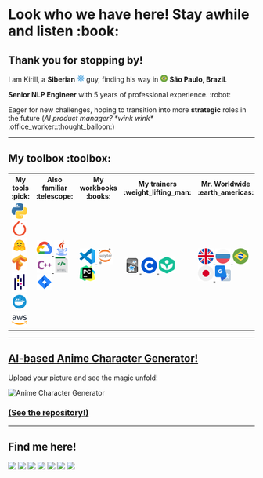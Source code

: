 <h1> Look who we have here! Stay awhile and listen :book: </h1>

<h2> Thank you for stopping by! </h2>
<p> I am Kirill, a <b>Siberian</b>
   <img alt="Siberia" title="Siberia" width="15px" src="https://raw.githubusercontent.com/Pythonimous/Pythonimous/main/assets/geo/snow.svg"> guy, finding his way in <img alt="Brazil" title="Brazil" width="15px" src="https://raw.githubusercontent.com/Pythonimous/Pythonimous/main/assets/geo/brasil.svg" /> <b>São Paulo, Brazil</b>. </p>
<p> <b>Senior NLP Engineer</b> with 5 years of professional experience. :robot: </p>
<p> Eager for new challenges, hoping to transition into more <b>strategic</b> roles in the future (<i>AI product manager? *wink wink*</i> :office_worker::thought_balloon:) </p>

-----
<h2>My toolbox :toolbox:</h2>
<table>
   <tr>
      <th>My tools :pick:</th>
      <th>Also familiar :telescope:</th>
      <th>My workbooks :books:</th>
      <th>My trainers :weight_lifting_man:</th>
      <th>Mr. Worldwide :earth_americas:</th>
   </tr>
   <tr>
      <td>
         <!-- Languages & frameworks -->
         <a href="https://www.python.org/">
            <img alt="Python" title="Python" width="32px" src="https://raw.githubusercontent.com/Pythonimous/Pythonimous/main/assets/python.svg" />
         </a>
         <a href="https://pytorch.org/">
            <img alt="Pytorch" title="Pytorch" width="32px" src="https://raw.githubusercontent.com/Pythonimous/Pythonimous/main/assets/pytorch.svg" />
         </a>
         <a href="https://huggingface.co/">
            <img alt="Hugging Face" title="Hugging Face" width="32px" src="https://raw.githubusercontent.com/Pythonimous/Pythonimous/main/assets/huggingface.svg" />
         </a>
         <a href="https://www.tensorflow.org/">
            <img alt="Tensorflow" title="Tensorflow" width="32px" src="https://raw.githubusercontent.com/Pythonimous/Pythonimous/main/assets/tensorflow.svg" />
         </a>
         <a href="https://pandas.pydata.org/">
            <img alt="Pandas" title="Pandas" width="32px" src="https://raw.githubusercontent.com/Pythonimous/Pythonimous/main/assets/pandas.svg" />
         </a>
         <a href="https://www.docker.com/">
            <img alt="Docker" title="Docker" width="32px" src="https://raw.githubusercontent.com/Pythonimous/Pythonimous/main/assets/docker.svg" />
         </a>
         <a href="https://aws.amazon.com/">
            <img alt="AWS" title="AWS" width="32px" src="https://raw.githubusercontent.com/Pythonimous/Pythonimous/main/assets/aws.svg" />
         </a>
      </td>
      <td>
         <!-- Familiar tools -->
         <a href="https://cloud.google.com/">
            <img alt="GCP" title="GCP" width="32px" src="https://raw.githubusercontent.com/Pythonimous/Pythonimous/main/assets/gcp.svg" />
         </a>
         <a href="https://www.java.com/">
            <img alt="Java" title="Java" width="32px" src="https://raw.githubusercontent.com/Pythonimous/Pythonimous/main/assets/java.svg" />
         </a>
         <a href="https://en.cppreference.com/w/">
            <img alt="C++" title="C++" width="32px" src="https://raw.githubusercontent.com/Pythonimous/Pythonimous/main/assets/cpp.svg" />
         </a>
         <a href="https://html.spec.whatwg.org/multipage/">
            <img alt="HTML" title="HTML" width="32px" src="https://raw.githubusercontent.com/Pythonimous/Pythonimous/main/assets/html.svg" />
         </a>
         <a href="https://www.atlassian.com/software/jira">
            <img alt="Jira" title="Jira" width="32px" src="https://raw.githubusercontent.com/Pythonimous/Pythonimous/main/assets/jira.svg" />
         </a>
      </td>
      <td>
         <!-- Work environments -->
         <a href="https://code.visualstudio.com/">
            <img alt="VSC" title="VSC" width="32px" src="https://raw.githubusercontent.com/Pythonimous/Pythonimous/main/assets/vsc.svg" />
         </a>
         <a href="https://jupyter.org/">
            <img alt="Jupyter" title="Jupyter" width="32px" src="https://raw.githubusercontent.com/Pythonimous/Pythonimous/main/assets/jupyter.svg" />
         </a>
         <a href="https://www.jetbrains.com/pycharm/">
            <img alt="Pycharm" title="Pycharm" width="32px" src="https://raw.githubusercontent.com/Pythonimous/Pythonimous/main/assets/pycharm.svg" />
         </a>
      </td>
      <td>
         <!-- Learning platforms -->
         <a href="https://apps.ankiweb.net/">
            <img alt="anki" title="Anki" width="32px" src="https://raw.githubusercontent.com/Pythonimous/Pythonimous/main/assets/anki.png" />
         </a>
         <a href="https://www.coursera.org/">
            <img alt="coursera" title="Coursera" width="32px" src="https://raw.githubusercontent.com/Pythonimous/Pythonimous/main/assets/coursera.png" />
         </a>
         <a href="https://khanacademy.org/">
            <img alt="khanacademy" title="Khan Academy" width="32px" src="https://raw.githubusercontent.com/Pythonimous/Pythonimous/main/assets/khan.png" />
         </a>
      </td>
      <td>
         <!-- Languages -->
         <a href="https://dictionary.cambridge.org">
            <img alt="english" title="English" width="32px" src="https://raw.githubusercontent.com/Pythonimous/Pythonimous/main/assets/geo/uk.svg" />
         </a>
         <a href="https://en.openrussian.org">
            <img alt="russian" title="Russian" width="32px" src="https://raw.githubusercontent.com/Pythonimous/Pythonimous/main/assets/geo/russia.svg" />
         </a>
         <a href="https://www.collinsdictionary.com/dictionary/english-portuguese">
            <img alt="portuguese" title="Portuguese" width="32px" src="https://raw.githubusercontent.com/Pythonimous/Pythonimous/main/assets/geo/brasil.svg" />
         </a>
         <a href="https://jisho.org">
            <img alt="japanese" title="Japanese" width="32px" src="https://raw.githubusercontent.com/Pythonimous/Pythonimous/main/assets/geo/japan.svg" />
         </a>
         <a href="https://translate.google.com/">
            <img alt="Google Translate" title="Google Translate" width="32px" src="https://raw.githubusercontent.com/Pythonimous/Pythonimous/main/assets/geo/gtranslate.svg" />
         </a>
      </td>
   </tr>
</table>

-----
<h2>
  <a href="https://ficbotweb.com">AI-based Anime Character Generator!</a>
</h2>

<p>Upload your picture and see the magic unfold!</p>

![Anime Character Generator](/assets/gifs/namegen.gif)

<h3><a href="https://github.com/Pythonimous/ficbot">(See the repository!)</a></h3>

-----
<h2 id="findme">Find me here!</h2>
<a href="https://www.linkedin.com/in/kirnikolaev/"><img src="https://img.shields.io/badge/LinkedIn-0077B5?style=for-the-badge&logo=linkedin&logoColor=white"></a>
<a href="kir.nikolaev.7@gmail.com"><img src="https://img.shields.io/badge/Gmail-D14836?style=for-the-badge&logo=gmail&logoColor=white"></a>
<a href="https://web.telegram.org/#/im?p=@Ophelion"><img src="https://img.shields.io/badge/Telegram-2CA5E0?style=for-the-badge&logo=telegram&logoColor=white"></a>
<a href="https://discordapp.com/users/239729180869132289"><img src="https://img.shields.io/badge/Discord-5865F2?style=for-the-badge&logo=discord&logoColor=white"></a>
<a href="https://join.skype.com/invite/jg6j00MaY9lm"><img src="https://img.shields.io/badge/Skype-00AFF0?style=for-the-badge&logo=skype&logoColor=white"></a>
<a href="https://www.facebook.com/kirill.nickolaev.3/"><img src="https://img.shields.io/badge/Facebook-1877F2?style=for-the-badge&logo=facebook&logoColor=white"></a>
<a href="https://www.goodreads.com/user/show/96885015-kirill"><img src="https://img.shields.io/badge/Goodreads-372213?style=for-the-badge&logo=goodreads&logoColor=white"></a>
